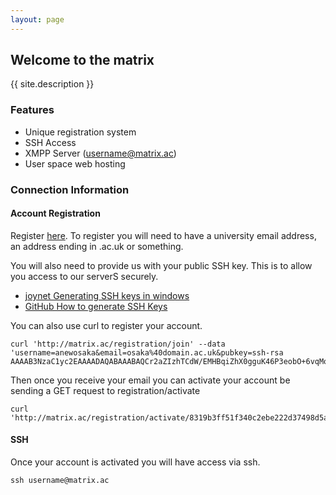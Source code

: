 ```yaml
---
layout: page
---
```

## Welcome to the matrix

{{ site.description }}

### Features
- Unique registration system
- SSH Access
- XMPP Server (username@matrix.ac)
- User space web hosting

### Connection Information

#### Account Registration

Register [here](join). To register you will need to have a university email address, an address ending in .ac.uk or something.

You will also need to provide us with your public SSH key. This is to allow you access to our serverS securely.

- [joynet Generating SSH keys in windows](https://help.github.com/articles/generating-ssh-keys/)
- [GitHub How to generate SSH Keys](https://help.github.com/articles/generating-ssh-keys/)

You can also use curl to register your account. 

	curl 'http://matrix.ac/registration/join' --data 'username=anewosaka&email=osaka%40domain.ac.uk&pubkey=ssh-rsa AAAAB3NzaC1yc2EAAAADAQABAAABAQCr2aZIzhTCdW/EMHBqiZhX0gguK46P3eobO+6vqMoRoIo5Hb1kWJaNNnD0wE2oODh61QTG5pibI+gAIWRNPAZxP9+Wqt8S8MTD1DtEswdgDYx3ZqatcCLgMeFQ3ujQiWYBj1NEP2d0VWHZGitkQJi5txLWxAgvI0C4iWKvURRDV9H+RTCZnGq6GzrfWKO8jVs53IAPUTr2Dg5JaQvLfVIjgxxnySea/EtEnDF9ezbWhELNkjXBYo5+i8PN/UHeE+/jIvEvV6J1uCnVblDeD437jinBpkuEXsq5Wu4Uy6mMHnc4V9eW84xwF78qfb1wC2+o4HpP0ByZK5+dDYbJAAlf'

Then once you receive your email you can activate your account be sending a GET request to registration/activate

	curl 'http://matrix.ac/registration/activate/8319b3ff51f340c2ebe222d37498d5ab301e91444b578f6226'

#### SSH

Once your account is activated you will have access via ssh.

    ssh username@matrix.ac

    